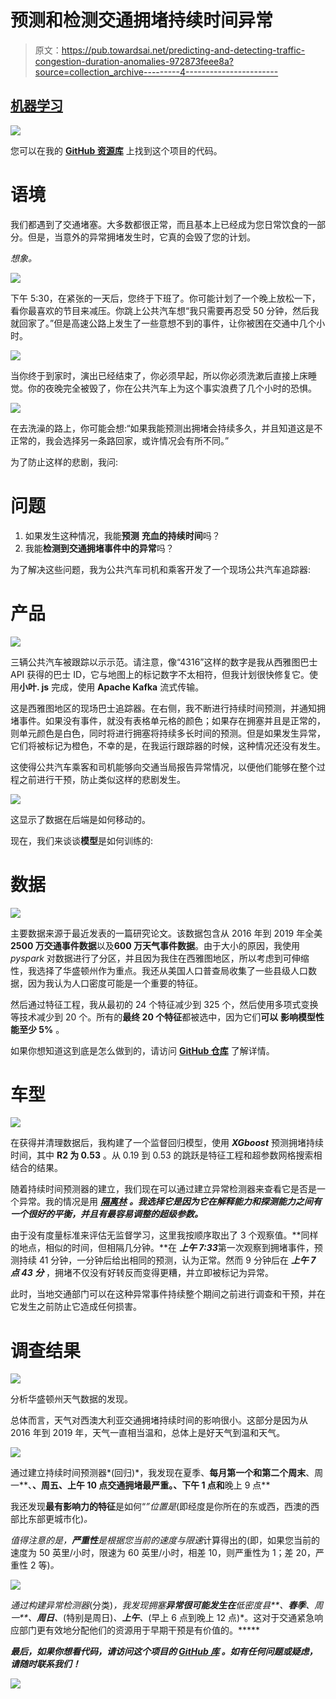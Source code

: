 # 预测和检测交通拥堵持续时间异常

> 原文：<https://pub.towardsai.net/predicting-and-detecting-traffic-congestion-duration-anomalies-972873feee8a?source=collection_archive---------4----------------------->

## [机器学习](https://towardsai.net/p/category/machine-learning)

![](img/46dde7d4c4d3b7ec2fee7d1593aff141.png)

您可以在我的 [**GitHub 资源库**](https://github.com/opophehu/traffic_congestion_anomaly_detection) 上找到这个项目的代码。

# 语境

我们都遇到了交通堵塞。大多数都很正常，而且基本上已经成为您日常饮食的一部分。但是，当意外的异常拥堵发生时，它真的会毁了您的计划。

*想象。*

![](img/cd12311abf4b27489b2fefd333682d92.png)

下午 5:30，在紧张的一天后，您终于下班了。你可能计划了一个晚上放松一下，看你最喜欢的节目来减压。你跳上公共汽车想“我只需要再忍受 50 分钟，然后我就回家了。”但是高速公路上发生了一些意想不到的事件，让你被困在交通中几个小时。

![](img/f2c4f8a888360f505f3f8bb0139c431b.png)

当你终于到家时，演出已经结束了，你必须早起，所以你必须洗漱后直接上床睡觉。你的夜晚完全被毁了，你在公共汽车上为这个事实浪费了几个小时的恐惧。

![](img/964e5dc6bb5970faf5dc4bb8ab6baede.png)

在去洗澡的路上，你可能会想:“如果我能预测出拥堵会持续多久，并且知道这是不正常的，我会选择另一条路回家，或许情况会有所不同。”

为了防止这样的悲剧，我问:

# 问题

1.  如果发生这种情况，我能**预测** **充血的持续时间**吗？
2.  我能**检测到交通拥堵事件中的异常**吗？

为了解决这些问题，我为公共汽车司机和乘客开发了一个现场公共汽车追踪器:

# 产品

![](img/453e47192dd005257a4d726f8ac27bb8.png)

三辆公共汽车被跟踪以示示范。请注意，像“4316”这样的数字是我从西雅图巴士 API 获得的巴士 ID，它与地图上的标记数字不太相符，但我计划很快修复它。使用**小叶. js** 完成，使用 **Apache Kafka** 流式传输。

这是西雅图地区的现场巴士追踪器。在右侧，我不断进行持续时间预测，并通知拥堵事件。如果没有事件，就没有表格单元格的颜色；如果存在拥塞并且是正常的，则单元颜色是白色，同时将进行拥塞将持续多长时间的预测。但是如果发生异常，它们将被标记为橙色，不幸的是，在我运行跟踪器的时候，这种情况还没有发生。

这使得公共汽车乘客和司机能够向交通当局报告异常情况，以便他们能够在整个过程之前进行干预，防止类似这样的悲剧发生。

![](img/675907ba82e11f368e930acf559b16ca.png)

这显示了数据在后端是如何移动的。

现在，我们来谈谈**模型**是如何训练的:

# 数据

![](img/02a1d5de2816d603ffd770dca8106bb5.png)

主要数据来源于最近发表的一篇研究论文。该数据包含从 2016 年到 2019 年全美**2500 万交通事件数据**以及**600 万天气事件数据**。由于大小的原因，我使用 *pyspark* 对数据进行了分区，并且因为我住在西雅图地区，所以考虑到可伸缩性，我选择了华盛顿州作为重点。我还从美国人口普查局收集了一些县级人口数据，因为我认为人口密度可能是一个重要的特征。

然后通过特征工程，我从最初的 24 个特征减少到 325 个，然后使用多项式变换等技术减少到 20 个。所有的**最终 20 个特征**都被选中，因为它们**可以** **影响模型性能至少 5%** 。

如果你想知道这到底是怎么做到的，请访问 [**GitHub 仓库**](https://github.com/opophehu/traffic_congestion_anomaly_detection) 了解详情。

# **车型**

![](img/41b1248d52164dbef7b411e5e271b4bf.png)

在获得并清理数据后，我构建了一个监督回归模型，使用 ***XGboost*** 预测拥堵持续时间，其中 **R2 为 0.53** 。从 0.19 到 0.53 的跳跃是特征工程和超参数网格搜索相结合的结果。

随着持续时间预测器的建立，我们现在可以通过建立异常检测器来查看它是否是一个异常。我的情况是用 [***隔离林***](https://towardsdatascience.com/outlier-detection-with-isolation-forest-3d190448d45e) ***。我选择它是因为它在解释能力和探测能力之间有一个很好的平衡，并且有最容易调整的超级参数。***

由于没有度量标准来评估无监督学习，这里我按顺序取出了 3 个观察值。**同样的地点，相似的时间，但相隔几分钟。**在 ***上午 7:33***第一次观察到拥堵事件，预测持续 41 分钟，一分钟后给出相同的预测，认为正常。然而 9 分钟后在 ***上午 7 点 43 分*** ，拥堵不仅没有好转反而变得更糟，并立即被标记为异常。

此时，当地交通部门可以在这种异常事件持续整个期间之前进行调查和干预，并在它发生之前防止它造成任何损害。

# 调查结果

![](img/63720f339eab8812de34b3e7a833c7f2.png)

分析华盛顿州天气数据的发现。

总体而言，天气对西澳大利亚交通拥堵持续时间的影响很小。这部分是因为从 2016 年到 2019 年，天气一直相当温和，总体上是好天气到温和天气。

![](img/5430dde6d7ce2118cd95cefd74a4f242.png)

通过建立持续时间预测器*(回归)*，我发现在夏季、**每月第一个和第二个周末**、周一**、**、**周五**、**上午 10 点**交通拥堵最严重。、**下午 1 点**和**晚上 9 点**

我还发现**最有影响力的特征**是如何“*”位置是*(即经度是你所在的东或西，西澳的西部比东部更城市化)*。*

*值得注意的是，**严重性**是根据您当前的速度与限速*计算得出的(即，如果您当前的速度为 50 英里/小时，限速为 60 英里/小时，相差 10，则严重性为 1；差 20，严重性 2 等)*。*

*![](img/6ecb4360d1bb9e0a5303be88e191f63a.png)*

*通过构建异常检测器*(分类)*，我发现拥塞**异常很可能发生在**低密度县**、**春季**、周一**、**周日**、*(特别是周日)*、**上午**、*(早上 6 点到晚上 12 点)*。这对于交通紧急响应部门更有效地分配他们的资源用于早期干预是有价值的。*****

***最后，如果你想看代码，请访问这个项目的 [**GitHub 库**](https://github.com/opophehu/traffic_congestion_anomaly_detection) 。如有任何问题或疑虑，请随时联系我们！***

***![](img/1bde4b3c223218d0ded3018c080e516f.png)***